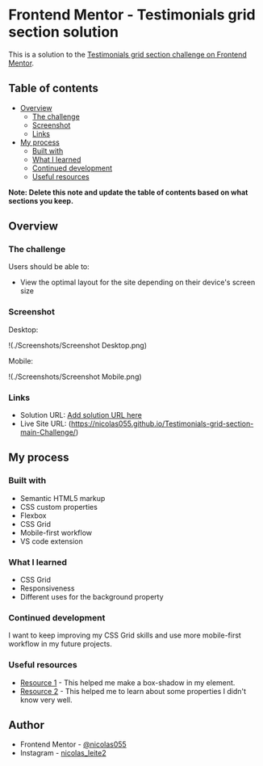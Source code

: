 # Frontend Mentor - Testimonials grid section solution

This is a solution to the [Testimonials grid section challenge on Frontend Mentor](https://www.frontendmentor.io/challenges/testimonials-grid-section-Nnw6J7Un7).
## Table of contents

- [Overview](#overview)
  - [The challenge](#the-challenge)
  - [Screenshot](#screenshot)
  - [Links](#links)
- [My process](#my-process)
  - [Built with](#built-with)
  - [What I learned](#what-i-learned)
  - [Continued development](#continued-development)
  - [Useful resources](#useful-resources)

**Note: Delete this note and update the table of contents based on what sections you keep.**

## Overview

### The challenge

Users should be able to:

- View the optimal layout for the site depending on their device's screen size

### Screenshot

Desktop:

!(./Screenshots/Screenshot Desktop.png)


Mobile:

!(./Screenshots/Screenshot Mobile.png)

### Links

- Solution URL: [Add solution URL here](https://your-solution-url.com)
- Live Site URL: (https://nicolas055.github.io/Testimonials-grid-section-main-Challenge/)

## My process

### Built with

- Semantic HTML5 markup
- CSS custom properties
- Flexbox
- CSS Grid
- Mobile-first workflow
- VS code extension

### What I learned

- CSS Grid
- Responsiveness
- Different uses for the background property


### Continued development

I want to keep improving my CSS Grid skills and use more mobile-first workflow in my future projects.

### Useful resources

- [Resource 1](https://www.cssmatic.com) - This helped me make a box-shadow in my element.
- [Resource 2](https://www.w3schools.com) - This helped me to learn about some properties I didn't know very well.

## Author

- Frontend Mentor - [@nicolas055](https://www.frontendmentor.io/profile/nicolas55)
- Instagram - [nicolas_leite2](https://www.instagram.com/nicolas_leite2)


